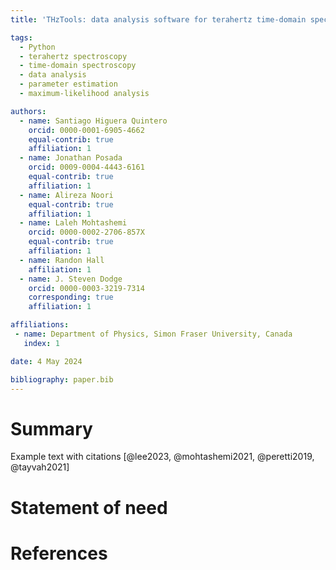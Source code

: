 ```yaml
---
title: 'THzTools: data analysis software for terahertz time-domain spectroscopy'

tags:
  - Python
  - terahertz spectroscopy
  - time-domain spectroscopy
  - data analysis
  - parameter estimation
  - maximum-likelihood analysis

authors:
  - name: Santiago Higuera Quintero
    orcid: 0000-0001-6905-4662
    equal-contrib: true
    affiliation: 1
  - name: Jonathan Posada
    orcid: 0009-0004-4443-6161
    equal-contrib: true
    affiliation: 1
  - name: Alireza Noori
    equal-contrib: true
    affiliation: 1
  - name: Laleh Mohtashemi
    orcid: 0000-0002-2706-857X
    equal-contrib: true
    affiliation: 1
  - name: Randon Hall
    affiliation: 1
  - name: J. Steven Dodge
    orcid: 0000-0003-3219-7314
    corresponding: true
    affiliation: 1

affiliations:
 - name: Department of Physics, Simon Fraser University, Canada
   index: 1

date: 4 May 2024

bibliography: paper.bib
---
```

# Summary
Example text with citations [@lee2023, @mohtashemi2021, @peretti2019, @tayvah2021]
# Statement of need
# References
